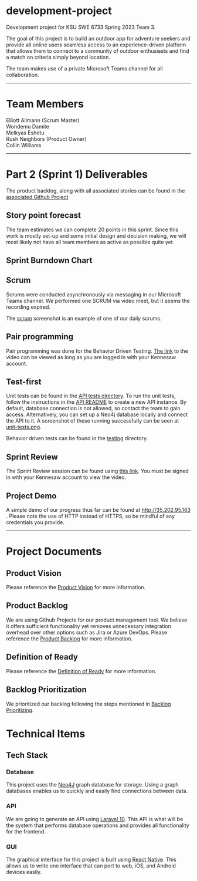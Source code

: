 # development-project
Development project for KSU SWE 6733 Spring 2023 Team 3.    

The goal of this project is to build an outdoor app for adventure seekers and provide all online users seamless access to an experience-driven platform that allows them to connect to a community of outdoor enthusiasts and find a match on criteria simply beyond location.

The team makes use of a private Microsoft Teams channel for all collaboration.

---
# Team Members  

Elliott Allmann (Scrum Master)  
Wondemu Damite   
Melkyas Eshetu  
Rush Neighbors (Product Owner)  
Collin Williams 

---

# Part 2 (Sprint 1) Deliverables

The product backlog, along with all associated stories can be found in the [associated Github Project]()

## Story point forecast

The team estimates we can complete 20 points in this sprint. Since this work is mostly set-up and some initial design and decision making, we will most likely not have all team members as active as possible quite yet.

## Sprint Burndown Chart

## Scrum

Scrums were conducted asynchronously via messaging in our Microsoft Teams channel. We performed one SCRUM via video meet, but it seems the recording expired.

The [scrum](scrum.png) screenshot is an example of one of our daily scrums.

## Pair programming

Pair programming was done for the Behavior Driven Testing. [The link]() to the video can be viewed as long as you are logged in with your Kennesaw account.

## Test-first

Unit tests can be found in the [API tests directory](api/tests/Feature/RegistrationTest.php). To run the unit tests, follow the instructions in the [API README](api/README.md) to create a new API instance. By default, database connection is not allowed, so contact the team to gain access. Alternatively, you can set up a Neo4j database locally and connect the API to it.
A screenshot of these running successfully can be seen at [unit-tests.png](unit-tests.png).


Behavior driven tests can be found in the [testing](testing) directory.

## Sprint Review

The Sprint Review session can be found using [this link](https://kennesawedu.sharepoint.com/:v:/s/Team-Spring2023Group3SWE6733-EmergingSoftwareEngineeringProc/EVoyzLgxO6NGpeCr-5BMQe8BMUyJSrqr6LPtth2HScvq1g?e=4COKr6). You must be signed in with your Kennesaw account to view the video.

## Project Demo

A simple demo of our progress thus far can be found at http://35.202.95.163 . Please note the use of HTTP instead of HTTPS, so be mindful of any credentials you provide.


---
# Project Documents

## Product Vision

Please reference the [Product Vision](Product%20Vision.md) for more information.

## Product Backlog

We are using Github Projects for our product management tool. We believe it offers sufficient functionality yet removes unnecessary integration overhead over other options such as Jira or Azure DevOps. 
Please reference the [Product Backlog](https://github.com/orgs/KSU-SWE6733-Spring2023-Team3/projects/1) for more information.

## Definition of Ready

Please reference the [Definition of Ready](Definition%20Of%20Ready.md) for more information.

## Backlog Prioritization

We prioritized our backlog following the steps mentioned in [Backlog Prioritizing](Backlog%20Prioritizing). 

# Technical Items

## Tech Stack

### Database

This project uses the [Neo4J](https://neo4j.com/) graph database for storage. Using a graph databases enables us to quickly and easily find connections between data.

### API

We are going to generate an API using [Laravel 10](https://laravel.com/). This API is what will be the system that performs database operations and provides all functionality for the frontend.

### GUI

The graphical interface for this project is built using [React Native](https://reactnative.dev/). This allows us to write one interface that can port to web, iOS, and Android devices easily. 
